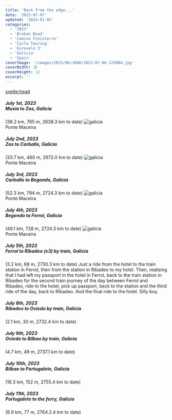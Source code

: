 ```yaml
---
title: 'Back from the edge...'
date: '2023-07-07'
updated: '2024-01-01'
categories:
  - '2023'
  - 'Broken Road'
  - 'Camino Finisterre'
  - 'Cycle Touring'
  - 'Eurovelo 3'
  - 'Galicia'
  - 'Spain'
coverImage: '/images/2023/06/1600/2023-07-06-125804.jpg'
coverWidth: 16
coverHeight: 12
excerpt: ''
---
```


<svelte:head>

<title>
Galicia
</title>
</svelte:head>

<script>
	import Callout from '$lib/components/Callout.svelte'
</script>

<section class="card">
  <h5>
    July 1st, 2023
    <br /> Muxia to Zas, Galicia
   </h5>(38.2 km, 765 m, 2638.3 km to date) 
  <img alt="galicia" src="/images/2023/06/1600/2023-06-24-144720.jpg" />
  <div class="caption">Ponte Maceira</div>
</section>

<section class="card">
  <h5>
    July 2nd, 2023
    <br />Zas to Carballo, Galicia
   </h5>(33.7 km, 480 m, 2672.0 km to date)   
  <img alt="galicia" src="/images/2023/06/1600/2023-06-24-144720.jpg" />
  <div class="caption">Ponte Maceira</div>
</section>

<section class="card">
  <h5>
    July 3rd, 2023
    <br />Carballo to Begondo, Galicia
   </h5>(52.3 km, 794 m, 2724.3 km to date)   
  <img alt="galicia" src="/images/2023/06/1600/2023-06-24-144720.jpg" />
  <div class="caption">Ponte Maceira</div>
</section>

<section class="card">
  <h5>
    July 4th, 2023
    <br />Begondo to Ferrol, Galicia
   </h5>(46.1 km, 728 m, 2724.3 km to date)   
  <img alt="galicia" src="/images/2023/06/1600/2023-06-24-144720.jpg" />
  <div class="caption">Ponte Maceira</div>
</section>

<section class="card">
  <h5>
    July 5th, 2023
    <br />Ferrol to Ribadeo (x3) by train, Galicia
   </h5>(3.2 km, 68 m, 2730.3 km to date)   
  Just a ride from the hotel to the train station in Ferrol, then from the station in Ribadeo to my hotel. Then, realising that I had left my passport in the hotel in Ferrol, back to the train station in Ribadeo for the second train journey of the day between Ferrol and Ribadeo, ride to the hotel, pick up passport, back to the station and the third ride of the day, back to Ribadeo. And the final ride to the hotel. Silly boy.
</section>

<section class="card">
  <h5>
    July 8th, 2023
    <br />Ribadeo to Oviedo by train, Galicia
   </h5>(2.1 km, 30 m, 2732.4 km to date)  
</section>

<section class="card">
  <h5>
    July 9th, 2023
    <br />Oviedo to Bilbao by train, Galicia
   </h5>(4.7 km, 49 m, 2737.1 km to date)  
</section>

<section class="card">
  <h5>
    July 10th, 2023
    <br />Bilbao to Portugalete, Galicia
   </h5>(18.3 km, 152 m, 2755.4 km to date)  
</section>

<section class="card">
  <h5>
    July 11th, 2023
    <br />Portugalete to the ferry, Galicia
   </h5>(8.9 km, 77 m, 2764.3.4 km to date)  
</section>
